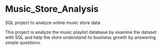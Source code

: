 # Music_Store_Analysis

SQL project to analyze online music store data

This project is analyze the music playlist database by examine the dataset with SQL and help the store understand its business growth by answering simple questions.
